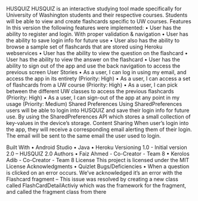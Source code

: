 HUSQUIZ
HUSQUIZ is an interactive studying tool made specifically for University of Washington students and their respective courses. Students will be able to view and create flashcards specific to UW courses.
Features
In this version the following features were implemented:
•	User has the ability to register and login. With proper validation & navigation
•	User has the ability to save login info for future use
•	User also has the ability to browse a sample set of flashcards that are stored using Heroku webservices
•	User has the ability to view the question on the flashcard
•	User has the ability to view the answer on the flashcard
•	User has the ability to sign out of the app and use the back navigation to access the previous screen
User Stories
•	As a user, I can log in using my email, and access the app in its entirety (Priority: High)
•	As a user, I can access a set of flashcards from a UW course (Priority: High)
•	As a user, I can pick between the different UW classes to access the previous flashcards (Priority: High)
•	As a user, I can sign-out of the app at any point in my usage (Priority: Medium)
Shared Preferences 
Using SharedPreferences users will be able to login into HUSQUIZ and save their login info for future use. By using the SharedPreferences API which stores a small collection of key-values in the device’s storage. 
Content Sharing
When user’s login into the app, they will receive a corresponding email alerting them of their login. The email will be sent to the same email the user used to login.


Built With
•	Android Studio
•	Java
•	Heroku
Versioning
1.0	- Initial version
2.0	– HUSQUIZ 2.0
Authors
•	Faiz Ahmed - Co-Creator - Team 8
•	Kerolos Adib - Co-Creator - Team 8
License
This project is licensed under the MIT License
Acknowledgments
•	Quizlet
 Bugs/Deficiencies 
•	When a question is clicked on an error occurs. We’ve acknowledged it’s an error with the Flashcard fragment – This issue was resolved by creating a new class called FlashCardDetailActiviy which was the framework for the fragment, and called the fragment class from there

